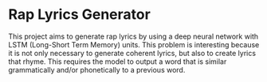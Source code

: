 # Rap Lyrics Generator
This project aims to generate rap lyrics by using a deep neural network with LSTM (Long-Short Term Memory) units. This problem is interesting because it is not only necessary to generate coherent lyrics, but also to create lyrics that rhyme. This requires the model to output a word that is similar grammatically and/or phonetically to a previous word.
